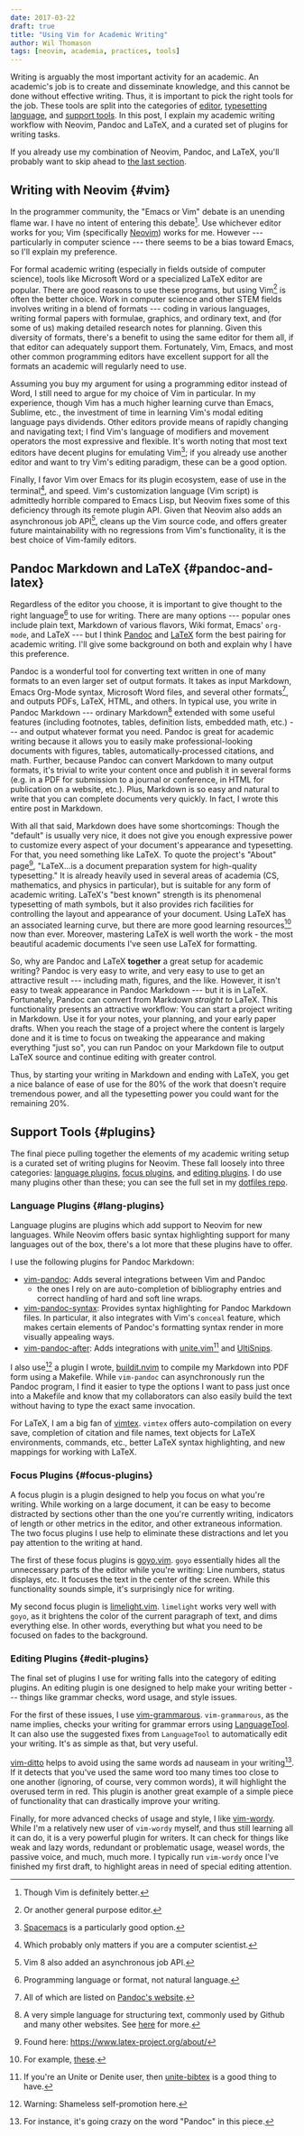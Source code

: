 ```yaml
---
date: 2017-03-22
draft: true
title: "Using Vim for Academic Writing"
author: Wil Thomason
tags: [neovim, academia, practices, tools]
---
```


Writing is arguably the most important activity for an academic. An academic's job is to create and
disseminate knowledge, and this cannot be done without effective writing. Thus, it is important to 
pick the right tools for the job. These tools are split into the categories of [editor](#vim), 
[typesetting language](#pandoc-and-latex), and [support tools](#plugins). In this post, I explain my 
academic writing workflow with Neovim, Pandoc and LaTeX, and a curated set of plugins for
writing tasks.

If you already use my combination of Neovim, Pandoc, and LaTeX, you'll probably want to skip ahead 
to [the last section](#plugins).

<!-- more -->

## Writing with Neovim {#vim}

In the programmer community, the "Emacs or Vim" debate is an unending flame war. I have no intent of 
entering this debate[^vim]. Use whichever editor works for you; Vim (specifically 
[Neovim](https://neovim.io)) works for me. However --- particularly in computer science --- there 
seems to be a bias toward Emacs, so I'll explain my preference.

For formal academic writing (especially in fields outside of computer science), tools like Microsoft 
Word or a specialized LaTeX editor are popular. There are good reasons to use these programs, but 
using Vim[^editors] is often the better choice. Work in computer science and other STEM fields 
involves writing in a blend of formats --- coding in various languages, writing formal papers with 
formulae, graphics, and ordinary text, and (for some of us) making detailed research notes for 
planning. Given this diversity of formats, there's a benefit to using the same editor for them all, 
if that editor can adequately support them. Fortunately, Vim, Emacs, and most other common 
programming editors have excellent support for all the formats an academic will regularly need to 
use.

Assuming you buy my argument for using a programming editor instead of Word, I still need to argue 
for my choice of Vim in particular. In my experience, though Vim has a much higher learning curve 
than Emacs, Sublime, etc., the investment of time in learning Vim's modal editing language pays 
dividends. Other editors provide means of rapidly changing and navigating text; I find Vim's 
language of modifiers and movement operators the most expressive and flexible. It's worth noting 
that most text editors have decent plugins for emulating Vim[^spacemacs]; if you already use another 
editor and want to try Vim's editing paradigm, these can
be a good option.

Finally, I favor Vim over Emacs for its plugin ecosystem, ease of use in the terminal[^terminal], 
and speed. Vim's customization language (Vim script) is admittedly horrible compared to Emacs Lisp, 
but Neovim fixes some of this deficiency through its remote plugin API. Given that Neovim also adds 
an asynchronous job API[^vim8], cleans up the Vim source code, and offers greater future 
maintainability with no regressions from Vim's functionality, it is the best choice of Vim-family 
editors.

## Pandoc Markdown and LaTeX {#pandoc-and-latex}

Regardless of the editor you choose, it is important to give thought to the right language[^lang] to 
use for writing. There are many options --- popular ones include plain text, Markdown of various 
flavors, Wiki format, Emacs' ``org-mode``, and LaTeX --- but I think [Pandoc](https://pandoc.org) 
and [LaTeX](https://www.latex-project.org/) form the best pairing for academic writing. I'll give 
some background on both and explain why I have this preference.

Pandoc is a wonderful tool for converting text written in one of many formats to an even larger set 
of output formats. It takes as input Markdown, Emacs Org-Mode syntax, Microsoft Word files, and 
several other formats[^formats], and outputs PDFs, LaTeX, HTML, and others. In typical use, you 
write in Pandoc Markdown --- ordinary Markdown[^markdown] extended with some useful features 
(including footnotes, tables, definition lists, embedded math, etc.) --- and output whatever format 
you need. Pandoc is great for academic writing because it allows you to easily make 
professional-looking documents with figures, tables, automatically-processed citations, and math. 
Further, because Pandoc can convert Markdown to many output formats, it's trivial to write your 
content once and publish it in several forms (e.g. in a PDF for submission to a journal or 
conference, in HTML for publication on a website, etc.). Plus, Markdown is so easy and natural to 
write that you can complete documents very quickly. In fact, I wrote this entire post in Markdown.

With all that said, Markdown does have some shortcomings: Though the "default" is usually very nice, 
it does not give you enough expressive power to customize every aspect of your document's appearance 
and typesetting. For that, you need something like LaTeX. To quote the project's "About" 
page[^latex-cite], "LaTeX...is a document preparation system for high-quality typesetting." It is 
already heavily used in several areas of academia (CS, mathematics, and physics in particular), but 
is suitable for any form of academic writing. LaTeX's "best known" strength is its phenomenal 
typesetting of math symbols, but it also provides rich facilities for controlling the layout and 
appearance of your document. Using LaTeX has an associated learning curve, but there are more good 
learning resources[^sharelatex] now than ever. Moreover, mastering LaTeX is well
worth the work - the most beautiful academic documents I've seen use LaTeX for formatting.

So, why are Pandoc and LaTeX **together** a great setup for academic writing? Pandoc is very easy to
write, and very easy to use to get an attractive result --- including math, figures, and the like. 
However, it isn't easy to tweak appearance in Pandoc Markdown --- but it is in LaTeX. Fortunately, 
Pandoc can convert from Markdown *straight to* LaTeX. This functionality presents an attractive 
workflow: You can start a project writing in Markdown. Use it for your notes, your planning, and 
your early paper drafts. When you reach the stage of a project where the content is largely done and
it is time to focus on tweaking the appearance and making everything "just so", you can run Pandoc 
on your Markdown file to output LaTeX source and continue editing with greater control.

Thus, by starting your writing in Markdown and ending with LaTeX, you get a nice balance of ease of 
use for the 80% of the work that doesn't require tremendous power, and all the typesetting power you
could want for the remaining 20%.

## Support Tools {#plugins}

The final piece pulling together the elements of my academic writing setup is a curated set of 
writing plugins for Neovim. These fall loosely into three categories: [language 
plugins](#lang-plugins), [focus plugins](#focus-plugins), and [editing plugins](#edit-plugins). I do
use many plugins other than these; you can see the full set in my [dotfiles 
repo](https://github.com/wbthomason/.dotfiles).

### Language Plugins {#lang-plugins}

Language plugins are plugins which add support to Neovim for new languages. While Neovim offers 
basic syntax highlighting support for many languages out of the box, there's a lot more that these 
plugins have to offer.

I use the following plugins for Pandoc Markdown:

- [vim-pandoc](https://github.com/vim-pandoc/vim-pandoc): Adds several integrations between Vim and 
  Pandoc 
  - the ones I rely on are auto-completion of bibliography entries and correct handling of
  hard and soft line wraps.
- [vim-pandoc-syntax](https://github.com/vim-pandoc/vim-pandoc-syntax): Provides syntax highlighting
  for Pandoc Markdown files. In particular, it also integrates with Vim's `conceal` feature, which 
  makes certain elements of Pandoc's formatting syntax render in more visually appealing ways.
- [vim-pandoc-after](https://github.com/vim-pandoc/vim-pandoc-after): Adds integrations with 
  [unite.vim](https://github.com/Shougo/unite.vim)[^unite-bibtex] and 
  [UltiSnips](https://github.com/SirVer/ultisnips).

I also use[^self-promo] a plugin I wrote, [buildit.nvim](https://github.com/wbthomason/buildit.nvim)
to compile my Markdown into PDF form using a Makefile. While `vim-pandoc` can asynchronously run the
Pandoc program, I find it easier to type the options I want to pass just once into a Makefile and 
know that my collaborators can also easily build the text without having to type the exact same 
invocation.

For LaTeX, I am a big fan of [vimtex](https://github.com/lervag/vimtex). `vimtex` offers 
auto-compilation on every save, completion of citation and file names, text objects for LaTeX 
environments, commands, etc., better LaTeX syntax highlighting, and new mappings for working with 
LaTeX.

[^self-promo]: Warning: Shameless self-promotion here.

[^unite-bibtex]: If you're an Unite or Denite user, then [unite-bibtex](https://github.com/msprev/unite-bibtex) is a good thing to have.

### Focus Plugins {#focus-plugins}

A focus plugin is a plugin designed to help you focus on what you're writing. While working on a 
large document, it can be easy to become distracted by sections other than the one you're currently 
writing, indicators of length or other metrics in the editor, and other extraneous information. The 
two focus plugins I use help to eliminate these distractions and let you pay attention to the 
writing at hand.

The first of these focus plugins is [goyo.vim](https://github.com/junegunn/goyo.vim). `goyo` 
essentially hides all the unnecessary parts of the editor while you're writing: Line numbers, status 
displays, etc. It focuses the text in the center of the screen. While this functionality sounds 
simple, it's surprisingly nice for writing.

My second focus plugin is [limelight.vim](https://github.com/junegunn/limelight.vim). `limelight` 
works very well with `goyo`, as it brightens the color of the current paragraph of text, and dims 
everything else. In other words, everything but what you need to be focused on fades to the 
background.

### Editing Plugins {#edit-plugins}

The final set of plugins I use for writing falls into the category of editing plugins. An editing 
plugin is one designed to help make your writing better --- things like grammar checks, word usage, 
and style issues.

For the first of these issues, I use [vim-grammarous](https://github.com/rhysd/vim-grammarous). 
`vim-grammarous`, as the name implies, checks your writing for grammar errors using 
[LanguageTool](https://www.languagetool.org/). It can also use the suggested fixes from 
`LanguageTool` to automatically edit your writing. It's as simple as that, but very useful.

[vim-ditto](https://github.com/dbmrq/vim-ditto) helps to avoid using the same words ad nauseam in 
your writing[^ditto-pandoc]. If it detects that you've used the same word too many times too close 
to one another (ignoring, of course, very common words), it will highlight the overused term in red.
This plugin is another great example of a simple piece of functionality that can drastically improve
your writing.

Finally, for more advanced checks of usage and style, I like 
[vim-wordy](https://github.com/reedes/vim-wordy). While I'm a relatively new user of `vim-wordy` 
myself, and thus still learning all it can do, it is a very powerful plugin for writers. It can 
check for things like weak and lazy words, redundant or problematic usage, weasel words, the passive
voice, and much, much more. I typically run `vim-wordy` once I've finished my first draft, to 
highlight areas in need of special editing attention.

[^vim]: Though Vim is definitely better[^jokes].

[^jokes]: Kidding, kidding. Any Emacs fans in the audience can put down their parenthetical pitchforks.

[^editors]: Or another general purpose editor.

[^spacemacs]: [Spacemacs](https://spacemacs.org) is a particularly good option.

[^terminal]: Which probably only matters if you are a computer scientist.

[^vim8]: Vim 8 also added an asynchronous job API.

[^lang]: Programming language or format, not natural language.

[^formats]: All of which are listed on [Pandoc's website](https://pandoc.org).

[^markdown]: A very simple language for structuring text, commonly used by Github and many other websites. See [here](https://daringfireball.net/projects/markdown/) for more.

[^latex-cite]: Found here: https://www.latex-project.org/about/

[^sharelatex]: For example, [these](https://www.sharelatex.com/learn).

[^ditto-pandoc]: For instance, it's going crazy on the word "Pandoc" in this piece.
